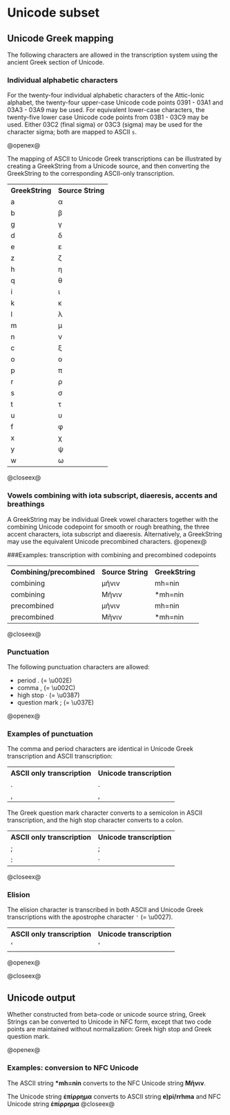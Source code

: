 # Unicode subset #



## Unicode Greek mapping ##

The following characters are allowed in the transcription system using the ancient Greek section of Unicode.

### Individual alphabetic characters ###



For the twenty-four individual alphabetic characters of the Attic-Ionic alphabet, the
twenty-four upper-case Unicode code points 0391 - 03A1 and 03A3 - 03A9 may be used.  For equivalent lower-case characters, the  twenty-five lower case Unicode code points from 03B1 - 03C9 may be used.  Either 03C2 (final sigma) or 03C3 (sigma) may be used for the character sigma;  both are mapped to ASCII `s`.


@openex@

The mapping of ASCII to Unicode Greek transcriptions can be illustrated by creating a GreekString from a Unicode source, and then converting the GreekString to the corresponding ASCII-only transcription.

<table concordion:execute="#result = getBetaForUnicode(#src2)">

<tr>
	  <th concordion:assertEquals="#result">GreekString</th>
	   <th concordion:set="#src2">Source String</th>
	</tr>

<tr><td>a</td><td>α</td></tr>
<tr><td>b</td><td>β</td></tr>
<tr><td>g</td><td>γ</td></tr>
<tr><td>d</td><td>δ</td></tr>
<tr><td>e</td><td>ε</td></tr>
<tr><td>z</td><td>ζ</td></tr>
<tr><td>h</td><td>η</td></tr>
<tr><td>q</td><td>θ</td></tr>
<tr><td>i</td><td>ι</td></tr>
<tr><td>k</td><td>κ</td></tr>
<tr><td>l</td><td>λ</td></tr>
<tr><td>m</td><td>μ</td></tr>
<tr><td>n</td><td>ν</td></tr>
<tr><td>c</td><td>ξ</td></tr>
<tr><td>o</td><td>ο</td></tr>
<tr><td>p</td><td>π</td></tr>
<tr><td>r</td><td>ρ</td></tr>
<tr><td>s</td><td>σ</td></tr>
<tr><td>t</td><td>τ</td></tr>
<tr><td>u</td><td>υ</td></tr>
<tr><td>f</td><td>φ</td></tr>
<tr><td>x</td><td>χ</td></tr>
<tr><td>y</td><td>ψ</td></tr>
<tr><td>w</td><td>ω</td></tr>
</table>

@closeex@

### Vowels combining with iota subscript, diaeresis, accents and breathings ###



A GreekString may be individual Greek vowel characters together with the combining Unicode codepoint for smooth or rough breathing,  the three accent characters, iota subscript and diaeresis.  Alternatively, a GreekString may use the equivalent Unicode precombined characters. 
@openex@

###Examples: transcription with combining and precombined codepoints


<table concordion:execute="#result = getBetaForUnicode(#src)">

<tr>
	  <th>Combining/precombined</th>
	  <th concordion:set="#src">Source String</th>
	  <th concordion:assertEquals="#result">GreekString</th>
	</tr>

<tr>
	  <td>combining</td>
	  <td>μῆνιν</td>
	  <td>mh=nin</td>
	</tr>
<tr>
	  <td>combining</td>
	  <td>Μῆνιν</td>
	  <td>*mh=nin</td>
	</tr>

<tr>
	  <td>precombined</td>
	  <td>μῆνιν</td>
	  <td>mh=nin</td>
	</tr>
	  
<tr>
	  <td>precombined</td>
	  <td>Μῆνιν</td>
	  <td>*mh=nin</td>
	</tr>
	
</table>



@closeex@






### Punctuation ###

The following punctuation characters are allowed:

- period . (= \u002E)
- comma , (= \u002C)
- high stop · (= \u0387)
- question mark ; (= \u037E)



@openex@

### Examples of punctuation ###

The comma and period characters are identical in Unicode Greek transcription and ASCII transcription:


<table concordion:execute="#result = getBetaForUnicode(#src3)">

<tr>
	  <th concordion:assertEquals="#result">ASCII only transcription</th>
	   <th concordion:set="#src3">Unicode transcription</th>
	</tr>
<tr><td>.</td><td>.</td></tr>
<tr><td>,</td><td>,</td></tr>
</table>


The Greek question mark character converts to a semicolon in ASCII transcription, and
the high stop character converts to a colon.
<table concordion:execute="#result = getBetaForUnicode(#src3)">

<tr>
	  <th concordion:assertEquals="#result">ASCII only transcription</th>
	   <th concordion:set="#src3">Unicode transcription</th>
	</tr>
<tr><td>;</td><td>;</td></tr>
<tr><td>:</td><td>·</td></tr>
</table>



@closeex@

### Elision

The elision character is transcribed in both ASCII and Unicode Greek transcriptions with the apostrophe character `'` (= \u0027).
<table concordion:execute="#result = getBetaForUnicode(#src3)">

<tr>
	  <th concordion:assertEquals="#result">ASCII only transcription</th>
	   <th concordion:set="#src3">Unicode transcription</th>
	</tr>
<tr><td>'</td><td>'</td></tr>
</table>

@openex@

@closeex@



## Unicode output

 Whether constructed from beta-code or unicode source string, Greek Strings can be converted to Unicode in NFC form, except that two code points are maintained without normalization:  Greek high stop and Greek question mark.


@openex@

### Examples:  conversion to NFC Unicode ###


The ASCII string <strong concordion:set="#beta1">*mh=nin</strong> converts to the NFC Unicode string <strong concordion:assertEquals="asUnicode(#beta1)">Μῆνιν</strong>.


The Unicode string <strong concordion:set="#u1">ἐπίρρημα</strong> converts to ASCII string <strong concordion:assertEquals="getBetaForUnicode(#u1)">e)pi/rrhma</strong> and NFC Unicode string 
<strong concordion:assertEquals="uForU(#u1)">ἐπίρρημα</strong>
@closeex@

